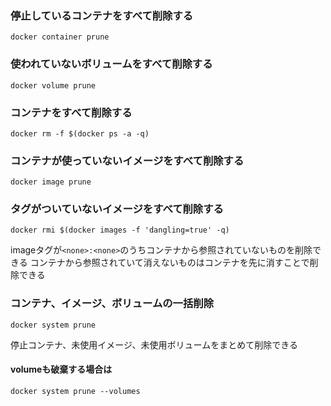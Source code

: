 ### 停止しているコンテナをすべて削除する
```
docker container prune
```
### 使われていないボリュームをすべて削除する
```
docker volume prune
```
### コンテナをすべて削除する
```
docker rm -f $(docker ps -a -q)
```
### コンテナが使っていないイメージをすべて削除する
```
docker image prune
```
### タグがついていないイメージをすべて削除する
```
docker rmi $(docker images -f 'dangling=true' -q)
```
imageタグが``` <none>:<none> ```のうちコンテナから参照されていないものを削除できる
コンテナから参照されていて消えないものはコンテナを先に消すことで削除できる
### コンテナ、イメージ、ボリュームの一括削除
```
docker system prune
```
停止コンテナ、未使用イメージ、未使用ボリュームをまとめて削除できる
#### volumeも破棄する場合は
```
docker system prune --volumes
```
